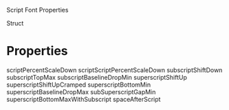 Script Font Properties


Struct

# Properties
scriptPercentScaleDown
scriptScriptPercentScaleDown
subscriptShiftDown
subscriptTopMax
subscriptBaselineDropMin
superscriptShiftUp
superscriptShiftUpCramped
superscriptBottomMin
superscriptBaselineDropMax
subSuperscriptGapMin
superscriptBottomMaxWithSubscript
spaceAfterScript
